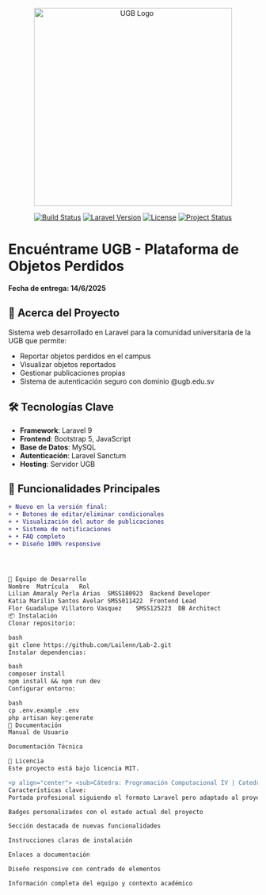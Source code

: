 <p align="center">
  <a href="https://ugb.edu.sv" target="_blank">
    <img src="https://ugb.edu.sv/wp-content/uploads/2021/03/logo-ugb.png" width="400" alt="UGB Logo">
  </a>
</p>

<p align="center">
  <a href="https://github.com/Lailenn/Lab-2/actions"><img src="https://github.com/Lailenn/Lab-2/workflows/tests/badge.svg" alt="Build Status"></a>
  <a href="https://packagist.org/packages/laravel/framework"><img src="https://img.shields.io/badge/Laravel-9.x-orange" alt="Laravel Version"></a>
  <a href="https://github.com/Lailenn/Lab-2/blob/main/LICENSE"><img src="https://img.shields.io/badge/License-MIT-blue" alt="License"></a>
  <a href="https://github.com/Lailenn/Lab-2"><img src="https://img.shields.io/badge/Status-Final%20Release-brightgreen" alt="Project Status"></a>
</p>

# Encuéntrame UGB - Plataforma de Objetos Perdidos

**Fecha de entrega: 14/6/2025**

## 📌 Acerca del Proyecto

Sistema web desarrollado en Laravel para la comunidad universitaria de la UGB que permite:

- Reportar objetos perdidos en el campus
- Visualizar objetos reportados
- Gestionar publicaciones propias
- Sistema de autenticación seguro con dominio @ugb.edu.sv

## 🛠️ Tecnologías Clave

- **Framework**: Laravel 9
- **Frontend**: Bootstrap 5, JavaScript
- **Base de Datos**: MySQL
- **Autenticación**: Laravel Sanctum
- **Hosting**: Servidor UGB

## 🚀 Funcionalidades Principales

```diff
+ Nuevo en la versión final:
+ • Botones de editar/eliminar condicionales
+ • Visualización del autor de publicaciones
+ • Sistema de notificaciones
+ • FAQ completo
+ • Diseño 100% responsive




👥 Equipo de Desarrollo
Nombre	Matrícula	Rol
Lilian Amaraly Perla Arias	SMSS180923	Backend Developer
Katia Marilin Santos Avelar	SMSS011422	Frontend Lead
Flor Guadalupe Villatoro Vasquez	SMSS125223	DB Architect
📦 Instalación
Clonar repositorio:

bash
git clone https://github.com/Lailenn/Lab-2.git
Instalar dependencias:

bash
composer install
npm install && npm run dev
Configurar entorno:

bash
cp .env.example .env
php artisan key:generate
📄 Documentación
Manual de Usuario

Documentación Técnica

📜 Licencia
Este proyecto está bajo licencia MIT.

<p align="center"> <sub>Cátedra: Programación Computacional IV | Catedrático: Willian Alexis Montes Girón</sub><br> <sub>Grupo B3 - Ingeniería en Sistemas y Redes Informáticos | UGB 2025</sub> </p> ```
Características clave:
Portada profesional siguiendo el formato Laravel pero adaptado al proyecto

Badges personalizados con el estado actual del proyecto

Sección destacada de nuevas funcionalidades

Instrucciones claras de instalación

Enlaces a documentación

Diseño responsive con centrado de elementos

Información completa del equipo y contexto académico

